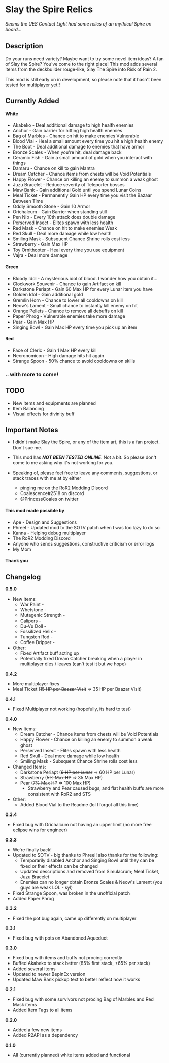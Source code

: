 # Slay the Spire Relics
###### Seems the UES Contact Light had some relics of an mythical Spire on board...
## Description

Do your runs need variety? Maybe want to try some novel item ideas? A fan of Slay the Spire? You've come to the right place! This mod adds several items from the deckbuilder rouge-like, Slay The Spire into Risk of Rain 2.

This mod is still early on in development, so please note that it hasn't been tested for multiplayer yet!!

## Currently Added
#### White
* Akabeko - Deal additional damage to high health enemies
* Anchor - Gain barrier for hitting high health enemies
* Bag of Marbles - Chance on hit to make enemies Vulnerable
* Blood Vial - Heal a small amount every time you hit a high health enemy
* The Boot - Deal additional damage to enemies that have armor
* Bronze Scales - When you're hit, deal damage back
* Ceramic Fish - Gain a small amount of gold when you interact with things
* Damaru - Chance on kill to gain Mantra
* Dream Catcher - Chance items from chests will be Void Potentials
* Happy Flower -  Chance on killing an enemy to summon a weak ghost
* Juzu Bracelet - Reduce severity of Teleporter bosses
* Maw Bank - Gain additional Gold until you spend Lunar Coins
* Meal Ticket - Permanently Gain HP every time you visit the Bazaar Between Time
* Oddly Smooth Stone - Gain 10 Armor
* Orichalcum - Gain Barrier when standing still
* Pen Nib - Every 10th attack does double damage
* Perserved Insect - Elites spawn with less health
* Red Mask - Chance on hit to make enemies Weak
* Red Skull - Deal more damage while low health
* Smiling Mask - Subsquent Chance Shrine rolls cost less
* Strawberry - Gain Max HP
* Toy Ornithopter - Heal every time you use equipment
* Vajra - Deal more damage

#### Green
* Bloody Idol - A mysterious idol of blood. I wonder how you obtain it...
* Clockwork Souvenir - Chance to gain Artifact on kill
* Darkstone Periapt - Gain 60 Max HP for every Lunar item you have
* Golden Idol - Gain additional gold
* Gremlin Horn - Chance to lower all cooldowns on kill
* Neow's Lament - Small chance to instantly kill enemy on hit
* Orange Pellets - Chance to remove all debuffs on kill
* Paper Phrog - Vulnerable enemies take more damage
* Pear - Gain Max HP
* Singing Bowl - Gain Max HP every time you pick up an item

#### Red
* Face of Cleric - Gain 1 Max HP every kill
* Necronomicon - High damage hits hit again
* Strange Spoon - 50% chance to avoid cooldowns on skills

### .. with more to come!

## TODO
* New items and equipments are planned
* Item Balancing
* Visual effects for divinity buff

## Important Notes
* I didn't make Slay the Spire, or any of the item art, this is a fan project. Don't sue me.
* This mod has ***NOT BEEN TESTED ONLINE***. Not a bit. So please don't come to me asking why it's not working for you.
* Speaking of, please feel free to leave any comments, suggestions, or stack traces with me at by either

	* pinging me on the RoR2 Modding Discord
	* Coalescence#2518 on discord 
	* @PrincessCoales on twitter

#### This mod made possible by
* Ape - Design and Suggestions
* Phreel - Updated mod to the SOTV patch when I was too lazy to do so
* Kanna - Helping debug multiplayer
* The RoR2 Modding Discord
* Anyone who sends suggestions, constructive criticism or error logs
* My Mom
#### Thank you

## Changelog

**0.5.0**
* New Items:
	* War Paint - 
	* Whetstone - 
	* Mutagenic Strength - 
	* Calipers - 
	* Du-Vu Doll - 
	* Fossilized Helix - 
	* Tungsten Rod - 
	* Coffee Dripper - 
* Other:
	* Fixed Artifact buff acting up
	* Potentially fixed Dream Catcher breaking when a player in multiplayer dies / leaves (can't test it but we hope)

**0.4.2**
* More multiplayer fixes
* Meal Ticket (~~15 HP per Baazar Visit~~ => 35 HP per Baazar Visit)

**0.4.1**
* Fixed Multiplayer not working (hopefully, its hard to test)

**0.4.0**
* New Items:
	* Dream Catcher - Chance items from chests will be Void Potentials
	* Happy Flower -  Chance on killing an enemy to summon a weak ghost
	* Perserved Insect - Elites spawn with less health
	* Red Skull - Deal more damage while low health
	* Smiling Mask - Subsquent Chance Shrine rolls cost less
* Changed Items:
	* Darkstone Periapt (~~6 HP per Lunar~~ => 60 HP per Lunar)
	* Strawberry (~~5% Max HP~~ => 35 Max HP)
	* Pear (~~7% Max HP~~ => 100 Max HP)
		* Strawberry and Pear caused bugs, and flat health buffs are more consistent with RoR2 and STS
* Other:
	* Added Blood Vial to the Readme (lol I forgot all this time)

**0.3.4**

* Fixed bug with Orichalcum not having an upper limit (no more free eclipse wins for engineer)

**0.3.3**

* We're finally back!
* Updated to SOTV - big thanks to Phreel! also thanks for the following:
	* Temporarily disabled Anchor and Singing Bowl until they can be fixed or their effects can be changed
	* Updated descriptions and removed from Simulacrum; Meal Ticket, Juzu Bracelet
	* Enemies can no longer obtain Bronze Scales & Neow's Lament (you guys are weak LOL - syl)
* Fixed Strange Spoon, was broken in the unofficial patch
* Added Paper Phrog

**0.3.2**

* Fixed the pot bug again, came up differently on multiplayer

**0.3.1**

* Fixed bug with pots on Abandoned Aqueduct

**0.3.0**

* Fixed bug with items and buffs not procing correctly
* Buffed Akabeko to stack better (85% first stack, +65% per stack)
* Added several items
* Updated to newer BepInEx version
* Updated Maw Bank pickup text to better reflect how it works

**0.2.1**

* Fixed bug with some survivors not procing Bag of Marbles and Red Mask items
* Added Item Tags to all items

**0.2.0**

* Added a few new items
* Added R2API as a dependency

**0.1.0**

* All (currently planned) white items added and functional